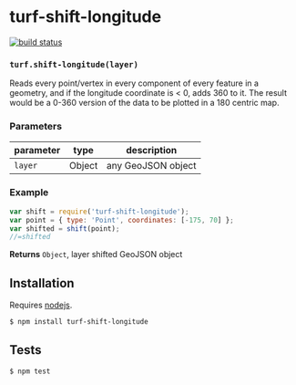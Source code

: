 # turf-shift-longitude

[![build status](https://secure.travis-ci.org/stepankuzmin/turf-shift-longitude.png)](http://travis-ci.org/stepankuzmin/turf-shift-longitude)




### `turf.shift-longitude(layer)`

Reads every point/vertex in every component of every feature in a
geometry, and if the longitude coordinate is < 0, adds 360 to it. The
result would be a 0-360 version of the data to be plotted in a 180 centric map.

### Parameters

| parameter | type   | description        |
| --------- | ------ | ------------------ |
| `layer`   | Object | any GeoJSON object |


### Example

```js
var shift = require('turf-shift-longitude');
var point = { type: 'Point', coordinates: [-175, 70] };
var shifted = shift(point);
//=shifted
```


**Returns** `Object`, layer shifted GeoJSON object

## Installation

Requires [nodejs](http://nodejs.org/).

```sh
$ npm install turf-shift-longitude
```

## Tests

```sh
$ npm test
```


